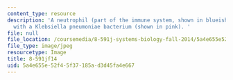 ```yaml
---
content_type: resource
description: 'A neutrophil (part of the immune system, shown in blueish-gray) interacting
  with a Klebsiella pneumoniae bacterium (shown in pink). '
file: null
file_location: /coursemedia/8-591j-systems-biology-fall-2014/5a4e655e52f45f37185ad3d45fa4e667_8-591jf14.jpg
file_type: image/jpeg
resourcetype: Image
title: 8-591jf14
uid: 5a4e655e-52f4-5f37-185a-d3d45fa4e667
---
```

